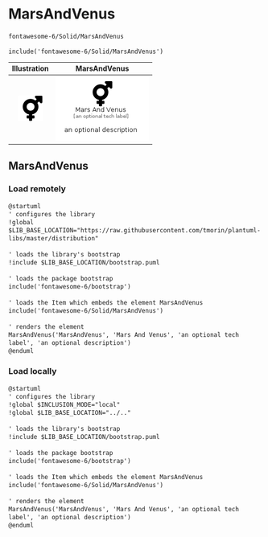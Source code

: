 # MarsAndVenus


```text
fontawesome-6/Solid/MarsAndVenus
```

```text
include('fontawesome-6/Solid/MarsAndVenus')
```



| Illustration | MarsAndVenus |
| :---: | :---: |
| ![illustration for Illustration](../../fontawesome-6/Solid/MarsAndVenus.png) | ![illustration for MarsAndVenus](../../fontawesome-6/Solid/MarsAndVenus.Local.png) |




## MarsAndVenus

### Load remotely
```plantuml
@startuml
' configures the library
!global $LIB_BASE_LOCATION="https://raw.githubusercontent.com/tmorin/plantuml-libs/master/distribution"

' loads the library's bootstrap
!include $LIB_BASE_LOCATION/bootstrap.puml

' loads the package bootstrap
include('fontawesome-6/bootstrap')

' loads the Item which embeds the element MarsAndVenus
include('fontawesome-6/Solid/MarsAndVenus')

' renders the element
MarsAndVenus('MarsAndVenus', 'Mars And Venus', 'an optional tech label', 'an optional description')
@enduml
```

### Load locally
```plantuml
@startuml
' configures the library
!global $INCLUSION_MODE="local"
!global $LIB_BASE_LOCATION="../.."

' loads the library's bootstrap
!include $LIB_BASE_LOCATION/bootstrap.puml

' loads the package bootstrap
include('fontawesome-6/bootstrap')

' loads the Item which embeds the element MarsAndVenus
include('fontawesome-6/Solid/MarsAndVenus')

' renders the element
MarsAndVenus('MarsAndVenus', 'Mars And Venus', 'an optional tech label', 'an optional description')
@enduml
```


